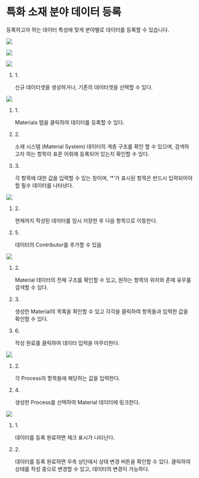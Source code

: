 # 특화 소재 분야 데이터 등록

등록하고자 하는 데이터 특성에 맞게 분야별로 데이터를 등록할 수 있습니다.

![](https://2876966272-files.gitbook.io/\~/files/v0/b/gitbook-x-prod.appspot.com/o/spaces%2FOwRsey49TEQIRDSGG3Db%2Fuploads%2FSIbpFgkTJokDqwgQzzmj%2F%EB%8D%B0%EC%9D%B4%ED%84%B0%EC%85%8B%EB%93%B1%EB%A1%9D%EA%B3%BC%EC%A0%952.png?alt=media\&token=030ca29b-0621-45a2-900f-9cd1eec38beb)

![](https://2876966272-files.gitbook.io/\~/files/v0/b/gitbook-x-prod.appspot.com/o/spaces%2FOwRsey49TEQIRDSGG3Db%2Fuploads%2FdFMOKsW1t4BhyzBqxFBQ%2F%EB%8D%B0%EC%9D%B4%ED%84%B0%EB%93%B1%EB%A1%9D.png?alt=media\&token=ad4504f1-ee10-46a9-b4fd-9f94a188c414)

![](https://2876966272-files.gitbook.io/\~/files/v0/b/gitbook-x-prod.appspot.com/o/spaces%2FOwRsey49TEQIRDSGG3Db%2Fuploads%2Fe7ko196r8Q5XRfyhelPX%2Fimage.png?alt=media\&token=2959e36c-dc50-414c-9635-b308bbf9b3ed)

1.  1\.

    신규 데이터셋을 생성하거나, 기존의 데이터셋을 선택할 수 있다.

![](https://2876966272-files.gitbook.io/\~/files/v0/b/gitbook-x-prod.appspot.com/o/spaces%2FOwRsey49TEQIRDSGG3Db%2Fuploads%2FziRID4Nqww8uRqIgqqcW%2F%EB%8D%B0%EC%9D%B4%ED%84%B0%EC%9E%85%EB%A0%A5.png?alt=media\&token=2a2820da-6837-4c6f-9d98-5b861b73bfe1)

1.  1\.

    Materials 탭을 클릭하여 데이터를 등록할 수 있다.
2.  2\.

    소재 시스템 (Material System) 데이터의 계층 구조를 확인 할 수 있으며, 검색하고자 하는 항목이 표준 어휘에 등록되어 있는지 확인할 수 있다.
3.  3\.

    각 항목에 대한 값을 입력할 수 있는 창이며, ‘\*’가 표시된 항목은 반드시 입력되어야 할 필수 데이터를 나타낸다.

![](https://2876966272-files.gitbook.io/\~/files/v0/b/gitbook-x-prod.appspot.com/o/spaces%2FOwRsey49TEQIRDSGG3Db%2Fuploads%2F8h0YBEXa7XDWFqf2dBfE%2F%EB%8D%B0%EC%9D%B4%ED%84%B0%EC%9D%98%EB%A9%94%ED%83%80%EB%8D%B0%EC%9D%B4%ED%84%B0%EC%9E%85%EB%A0%A5.png?alt=media\&token=4c9851f8-09ef-4ec3-8981-7213a310a90a)

1.  2\.

    현재까지 작성된 데이터를 임시 저장한 후 다음 항목으로 이동한다.
2.  5\.

    데이터의 Contributor를 추가할 수 있음

![](https://2876966272-files.gitbook.io/\~/files/v0/b/gitbook-x-prod.appspot.com/o/spaces%2FOwRsey49TEQIRDSGG3Db%2Fuploads%2F5zHtDMNJec0e0mIBFeWZ%2Fimage.png?alt=media\&token=9318a925-428d-41fe-bfab-21786b9bd43f)

1.  2\.

    Material 데이터의 전체 구조를 확인할 수 있고, 원하는 항목의 위치와 존재 유무를 검색할 수 있다.
2.  3\.

    생성한 Material의 목록을 확인할 수 있고 각각을 클릭하여 항목들과 입력한 값을 확인할 수 있다.
3.  6\.

    작성 완료를 클릭하여 데이터 입력을 마무리한다.

![](https://2876966272-files.gitbook.io/\~/files/v0/b/gitbook-x-prod.appspot.com/o/spaces%2FOwRsey49TEQIRDSGG3Db%2Fuploads%2FQZPk5l8mZm8AIEletYW3%2FProcess%EB%A7%8C%EB%93%A4%EA%B8%B0.png?alt=media\&token=ce4a63d9-0edd-4b2f-996b-a7ddd0fc5a00)

1.  2\.

    각 Process의 항목들에 해당하는 값을 입력한다.
2.  4\.

    생성한 Process를 선택하여 Material 데이터에 링크한다.

![](https://2876966272-files.gitbook.io/\~/files/v0/b/gitbook-x-prod.appspot.com/o/spaces%2FOwRsey49TEQIRDSGG3Db%2Fuploads%2FQYp8yMtTGQLwlhgiTQjX%2F%EB%8D%B0%EC%9D%B4%ED%84%B0%EB%93%B1%EB%A1%9D%EC%99%84%EB%A3%8C%ED%99%94%EB%A9%B4.png?alt=media\&token=87cabb88-c42d-4fc8-8d4f-997c225a2f2a)

1.  1\.

    데이터를 등록 완료하면 체크 표시가 나타난다.
2.  2\.

    데이터를 등록 완료하면 우측 상단에서 상태 변경 버튼을 확인할 수 있다. 클릭하여 상태를 작성 중으로 변경할 수 있고, 데이터의 변경이 가능하다.
